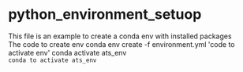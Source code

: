 # python_environment_setuop
This file is an example to create a conda env with installed packages
<br>
The code to create env
conda env create -f environment.yml
'code to activate env'
conda activate ats_env
<br>
`conda to activate ats_env`
